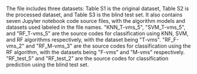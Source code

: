   The file includes three datasets: Table S1 is the original dataset, Table S2 is the processed dataset, and Table S3 is the blind test set.
  It also contains seven Jupyter notebook code source files, with the algorithm models and datasets used labeled in the file names.
  "KNN_T-vms_5", "SVM_T-vms_5", and "RF_T-vms_5" are the source codes for classification using KNN, SVM, and RF algorithms respectively, with the dataset being "T-vms".
  "RF_F-vms_2" and "RF_M-vms_3" are the source codes for classification using the RF algorithm, with the datasets being "F-vms" and "M-vms" respectively.
  "RF_test_5" and "RF_test_2" are the source codes for classification prediction using the blind test set.
